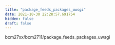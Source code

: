 ```yaml
---
title: "package_feeds_packages_uwsgi"
date: 2021-10-30 22:28:57.691754
hidden: false
draft: false
---
```


bcm27xx/bcm2711/package_feeds_packages_uwsgi

